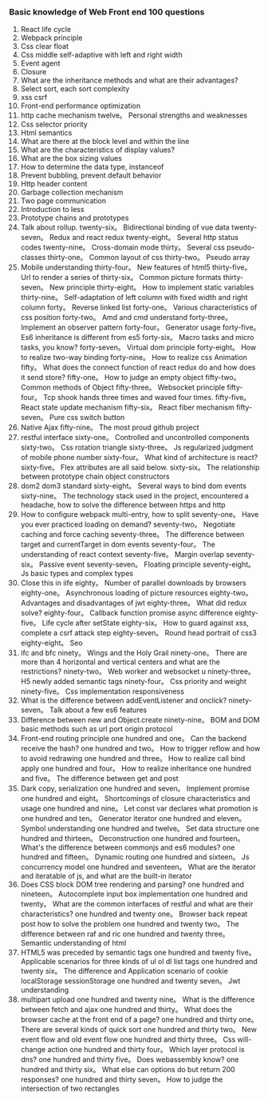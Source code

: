 ### Basic knowledge of Web Front end 100 questions
1. React life cycle
2. Webpack principle
3. Css clear float
4. Css middle self-adaptive with left and right width
5. Event agent
6. Closure
7. What are the inheritance methods and what are their advantages?
8. Select sort, each sort complexity
9. xss csrf
10. Front-end performance optimization
11. http cache mechanism
twelve。 Personal strengths and weaknesses
13. Css selector priority
14. Html semantics
15. What are there at the block level and within the line
16. What are the characteristics of display values?
17. What are the box sizing values
18. How to determine the data type, instanceof
19. Prevent bubbling, prevent default behavior
20. Http header content
21. Garbage collection mechanism
22. Two page communication
23. Introduction to less
24. Prototype chains and prototypes
25. Talk about rollup.
twenty-six。 Bidirectional binding of vue data
twenty-seven。 Redux and react redux
twenty-eight。 Several http status codes
twenty-nine。 Cross-domain mode
thirty。 Several css pseudo-classes
thirty-one。 Common layout of css
thirty-two。 Pseudo array
33. Mobile understanding
thirty-four。 New features of html5
thirty-five。 Url to render a series of
thirty-six。 Common picture formats
thirty-seven。 New principle
thirty-eight。 How to implement static variables
thirty-nine。 Self-adaptation of left column with fixed width and right column
forty。 Reverse linked list
forty-one。 Various characteristics of css position
forty-two。 Amd and cmd understand
forty-three。 Implement an observer pattern
forty-four。 Generator usage
forty-five。 Es6 inheritance is different from es5
forty-six。 Macro tasks and micro tasks, you know?
forty-seven。 Virtual dom principle
forty-eight。 How to realize two-way binding
forty-nine。 How to realize css Animation
fifty。 What does the connect function of react redux do and how does it send store?
fifty-one。 How to judge an empty object
fifty-two。 Common methods of Object
fifty-three。 Websocket principle
fifty-four。 Tcp shook hands three times and waved four times.
fifty-five。 React state update mechanism
fifty-six。 React fiber mechanism
fifty-seven。 Pure css switch button
58. Native Ajax
fifty-nine。 The most proud github project
60. restful interface
sixty-one。 Controlled and uncontrolled components
sixty-two。 Css rotation triangle
sixty-three。 Js regularized judgment of mobile phone number
sixty-four。 What kind of architecture is react?
sixty-five。 Flex attributes are all said below.
sixty-six。 The relationship between prototype chain object constructors
67. dom2 dom3 standard
sixty-eight。 Several ways to bind dom events
sixty-nine。 The technology stack used in the project, encountered a headache, how to solve the difference between https and http
70. How to configure webpack multi-entry, how to split
seventy-one。 Have you ever practiced loading on demand?
seventy-two。 Negotiate caching and force caching
seventy-three。 The difference between target and currentTarget in dom events
seventy-four。 The understanding of react context
seventy-five。 Margin overlap
seventy-six。 Passive event
seventy-seven。 Floating principle
seventy-eight。 Js basic types and complex types
79. Close this in iife
eighty。 Number of parallel downloads by browsers
eighty-one。 Asynchronous loading of picture resources
eighty-two。 Advantages and disadvantages of jwt
eighty-three。 What did redux solve?
eighty-four。 Callback function promise async difference
eighty-five。 Life cycle after setState
eighty-six。 How to guard against xss, complete a csrf attack step
eighty-seven。 Round head portrait of css3
eighty-eight。 Seo
89. ifc and bfc
ninety。 Wings and the Holy Grail
ninety-one。 There are more than 4 horizontal and vertical centers and what are the restrictions?
ninety-two。 Web worker and websocket u
ninety-three。 H5 newly added semantic tags
ninety-four。 Css priority and weight
ninety-five。 Css implementation responsiveness
96. What is the difference between addEventListener and onclick?
ninety-seven。 Talk about a few es6 features
98. Difference between new and Object.create
ninety-nine。 BOM and DOM basic methods such as url port origin protocol
100. Front-end routing principle
one hundred and one。 Can the backend receive the hash?
one hundred and two。 How to trigger reflow and how to avoid redrawing
one hundred and three。 How to realize call bind apply
one hundred and four。 How to realize inheritance
one hundred and five。 The difference between get and post
106. Dark copy, serialization
one hundred and seven。 Implement promise
one hundred and eight。 Shortcomings of closure characteristics and usage
one hundred and nine。 Let const var declares what promotion is
one hundred and ten。 Generator iterator
one hundred and eleven。 Symbol understanding
one hundred and twelve。 Set data structure
one hundred and thirteen。 Deconstruction
one hundred and fourteen。 What's the difference between commonjs and es6 modules?
one hundred and fifteen。 Dynamic routing
one hundred and sixteen。 Js concurrency model
one hundred and seventeen。 What are the iterator and iteratable of js, and what are the built-in iterator
118. Does CSS block DOM tree rendering and parsing?
one hundred and nineteen。 Autocomplete input box implementation
one hundred and twenty。 What are the common interfaces of restful and what are their characteristics?
one hundred and twenty one。 Browser back repeat post how to solve the problem
one hundred and twenty two。 The difference between raf and ric
one hundred and twenty three。 Semantic understanding of html
124. HTML5 was preceded by semantic tags
one hundred and twenty five。 Applicable scenarios for three kinds of ul ol dl list tags
one hundred and twenty six。 The difference and Application scenario of cookie localStorage sessionStorage
one hundred and twenty seven。 Jwt understanding
128. multipart upload
one hundred and twenty nine。 What is the difference between fetch and ajax
one hundred and thirty。 What does the browser cache at the front end of a page?
one hundred and thirty one。 There are several kinds of quick sort
one hundred and thirty two。 New event flow and old event flow
one hundred and thirty three。 Css will-change action
one hundred and thirty four。 Which layer protocol is dns?
one hundred and thirty five。 Does webassembly know?
one hundred and thirty six。 What else can options do but return 200 responses?
one hundred and thirty seven。 How to judge the intersection of two rectangles